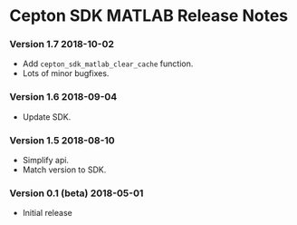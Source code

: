 # Cepton SDK MATLAB Release Notes

### Version 1.7 2018-10-02
* Add `cepton_sdk_matlab_clear_cache` function.
* Lots of minor bugfixes.

### Version 1.6 2018-09-04
* Update SDK.

### Version 1.5 2018-08-10
* Simplify api.
* Match version to SDK.

### Version 0.1 (beta) 2018-05-01
* Initial release
